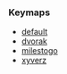 ### Keymaps

* [default](keymaps/default/)
* [dvorak](keymaps/dvorak/)
* [milestogo](keymaps/milestogo/)
* [xyverz](keymaps/xyverz/)
